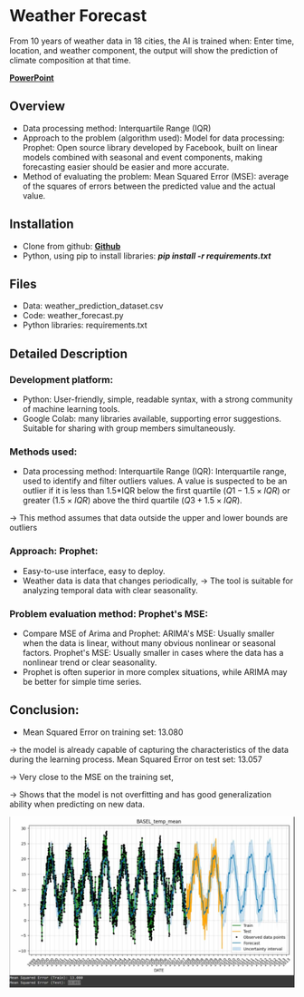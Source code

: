 # Weather Forecast
From 10 years of weather data in 18 cities, the AI ​​is trained when:
Enter time, location, and weather component, the output will show the prediction of climate composition at that time.

**[PowerPoint](
https://1drv.ms/p/s!AlVUT5FLwEA7hiteK7omOoKYf8CT?e=ezfKSq)**

## Overview
- Data processing method: Interquartile Range (IQR)
- Approach to the problem (algorithm used):
Model for data processing: Prophet: Open source library developed by Facebook, built on linear models combined with seasonal and event components, making forecasting easier should be easier and more accurate.
- Method of evaluating the problem:
Mean Squared Error (MSE): average of the squares of errors between the predicted value and the actual value.

## Installation
- Clone from github: **[Github](https://github.com/ManhHung110106/Final-Project-Weather-Forecast.git)**
- Python, using pip to install libraries: ***pip install -r requirements.txt***

## Files
- Data: weather_prediction_dataset.csv
- Code: weather_forecast.py
- Python libraries: requirements.txt
## Detailed Description
### Development platform:
- Python: User-friendly, simple, readable syntax, with a strong community of machine learning tools.
- Google Colab: many libraries available, supporting error suggestions. Suitable for sharing with group members simultaneously.
### Methods used:
- Data processing method: Interquartile Range (IQR):
Interquartile range, used to identify and filter outliers values. A value is suspected to be an outlier if it is less than 1.5*IQR below the first quartile $(Q1 - 1.5\times IQR)$ or greater $(1.5 \times IQR)$ above the third quartile $(Q3 + 1.5 \times IQR)$.

&rarr; This method assumes that data outside the upper and lower bounds are outliers
### Approach: Prophet:
- Easy-to-use interface, easy to deploy.
- Weather data is data that changes periodically, &rarr; The tool is suitable for analyzing temporal data with clear seasonality.
### Problem evaluation method: Prophet's MSE:
- Compare MSE of Arima and Prophet:
ARIMA's MSE: Usually smaller when the data is linear, without many obvious nonlinear or seasonal factors.
Prophet's MSE: Usually smaller in cases where the data has a nonlinear trend or clear seasonality.
- Prophet is often superior in more complex situations, while ARIMA may be better for simple time series.
## Conclusion:
- Mean Squared Error on training set: 13.080

 &rarr; the model is already capable of capturing the characteristics of the data during the learning process.
Mean Squared Error on test set: 13.057

 &rarr; Very close to the MSE on the training set,

 &rarr; Shows that the model is not overfitting and has good generalization ability when predicting on new data.

![Graph: Basel Mean Temperature - Date](graph.jpg)